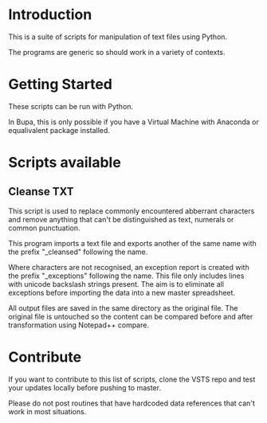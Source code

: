 # Introduction 

This is a suite of scripts for manipulation of text files using Python.

The programs are generic so should work in a variety of contexts. 

# Getting Started

These scripts can be run with Python.

In Bupa, this is only possible if you have a Virtual Machine with Anaconda or equalivalent package installed.

# Scripts available

## Cleanse TXT

This script is used to replace commonly encountered abberrant characters and remove anything that can't be distinguished as text, numerals or common punctuation.

This program imports a text file and exports another of the same name with the prefix "_cleansed" following the name.

Where characters are not recognised, an exception report is created with the prefix "_exceptions" following the name. This file only includes lines with unicode backslash strings present. The aim is to eliminate all exceptions before importing the data into a new master spreadsheet.

All output files are saved in the same directory as the original file. The original file is untouched so the content can be compared before and after transformation using Notepad++ compare.

# Contribute

If you want to contribute to this list of scripts, clone the VSTS repo and test your updates locally before pushing to master.

Please do not post routines that have hardcoded data references that can't work in most situations.
